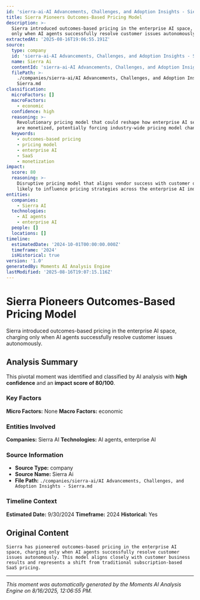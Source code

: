 ```yaml
---
id: 'sierra-ai-AI Advancements, Challenges, and Adoption Insights - Sierra-moment-4'
title: Sierra Pioneers Outcomes-Based Pricing Model
description: >-
  Sierra introduced outcomes-based pricing in the enterprise AI space, charging
  only when AI agents successfully resolve customer issues autonomously.
extractedAt: '2025-08-16T19:06:55.191Z'
source:
  type: company
  id: 'sierra-ai-AI Advancements, Challenges, and Adoption Insights - Sierra'
  name: Sierra Ai
  contentId: 'sierra-ai-AI Advancements, Challenges, and Adoption Insights - Sierra'
  filePath: >-
    ./companies/sierra-ai/AI Advancements, Challenges, and Adoption Insights -
    Sierra.md
classification:
  microFactors: []
  macroFactors:
    - economic
  confidence: high
  reasoning: >-
    Revolutionary pricing model that could reshape how enterprise AI services
    are monetized, potentially forcing industry-wide pricing model changes
  keywords:
    - outcomes-based pricing
    - pricing model
    - enterprise AI
    - SaaS
    - monetization
impact:
  score: 80
  reasoning: >-
    Disruptive pricing model that aligns vendor success with customer outcomes,
    likely to influence pricing strategies across the enterprise AI industry
entities:
  companies:
    - Sierra AI
  technologies:
    - AI agents
    - enterprise AI
  people: []
  locations: []
timeline:
  estimatedDate: '2024-10-01T00:00:00.000Z'
  timeframe: '2024'
  isHistorical: true
version: '1.0'
generatedBy: Moments AI Analysis Engine
lastModified: '2025-08-16T19:07:15.116Z'
---
```

# Sierra Pioneers Outcomes-Based Pricing Model

Sierra introduced outcomes-based pricing in the enterprise AI space, charging only when AI agents successfully resolve customer issues autonomously.

## Analysis Summary

This pivotal moment was identified and classified by AI analysis with **high confidence** and an **impact score of 80/100**.

### Key Factors

**Micro Factors:** None
**Macro Factors:** economic

### Entities Involved

**Companies:** Sierra AI
**Technologies:** AI agents, enterprise AI



### Source Information

- **Source Type:** company
- **Source Name:** Sierra Ai
- **File Path:** `./companies/sierra-ai/AI Advancements, Challenges, and Adoption Insights - Sierra.md`

### Timeline Context

**Estimated Date:** 9/30/2024
**Timeframe:** 2024
**Historical:** Yes

## Original Content

```
Sierra has pioneered outcomes-based pricing in the enterprise AI space, charging only when AI agents successfully resolve customer issues autonomously. This model aligns closely with customer business results and represents a shift from traditional subscription-based SaaS pricing.
```

---

*This moment was automatically generated by the Moments AI Analysis Engine on 8/16/2025, 12:06:55 PM.*
